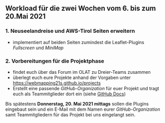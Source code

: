 ## Workload für die zwei Wochen vom 6. bis zum 20.Mai 2021

### 1. Neuseelandreise und AWS-Tirol Seiten erweitern

* implementiert auf beiden Seiten zumindest die Leaflet-Plugins *Fullscreen* und *MiniMap*

### 2. Vorbereitungen für die Projektphase

* findet euch über das Forum im OLAT zu Dreier-Teams zusammen
* überlegt euch eure Projekte anhand der Vorgaben unter <https://webmapping21s.github.io/projects>
* Erstellt eine passende *GitHub-Organization* für euer Projekt und tragt euch als Teammitglieder dort ein (siehe [GitHub Docs](https://docs.github.com/en/organizations/collaborating-with-groups-in-organizations/creating-a-new-organization-from-scratch))

Bis spätestens **Donnerstag, 20. Mai 2021 mittags** sollen die Plugins eingebaut sein und ein E-Mail mit dem Namen eurer *GitHub-Organization* samt Teammitgliedern für das Projekt bei uns eingelangt sein.
